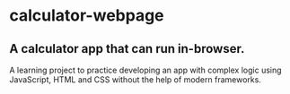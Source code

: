 # calculator-webpage
## A calculator app that can run in-browser.
A learning project to practice developing an app with complex logic using JavaScript, HTML and CSS without the help of modern frameworks.

